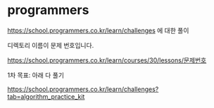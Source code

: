 # programmers

https://school.programmers.co.kr/learn/challenges 에 대한 풀이

디렉토리 이름이 문제 번호입니다.

https://school.programmers.co.kr/learn/courses/30/lessons/문제번호

1차 목표: 아래 다 풀기

https://school.programmers.co.kr/learn/challenges?tab=algorithm_practice_kit
